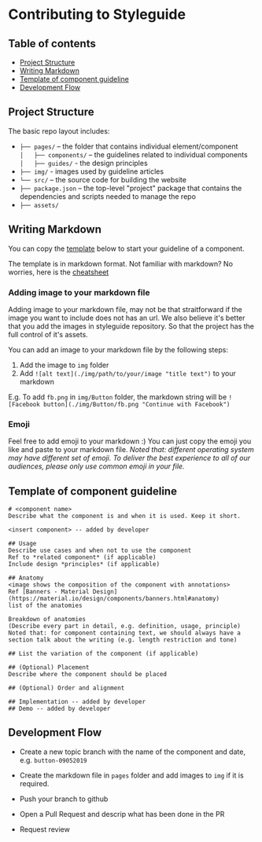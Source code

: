 # Contributing to Styleguide

## Table of contents
- [Project Structure](#project-structure)
- [Writing Markdown](#writing-markdown)
- [Template of component guideline](#template-of-component-guideline)
- [Development Flow](#development-flow)

## Project Structure
The basic repo layout includes:
* `├── pages/` – the folder that contains individual element/component<br>
  `│   ├── components/` – the guidelines related to individual components<br>
  `│   ├── guides/` - the design principles <br>
* `├── img/` - images used by guideline articles <br>
* `└── src/` – the source code for building the website <br>
* `├── package.json` – the top-level "project" package that contains
  the dependencies and scripts needed to manage the repo <br>
* `├── assets/` <br>

## Writing Markdown

You can copy the [template](#template-of-component-guideline) below to start your guideline of a component.

The template is in markdown format. Not familiar with markdown? No worries, here is the [cheatsheet](https://github.com/adam-p/markdown-here/wiki/Markdown-Cheatsheet)

### Adding image to your markdown file
Adding image to your markdown file, may not be that straitforward if the image you want to include does not has an url. We also believe it's better that you add the images in styleguide repository. So that the project has the full control of it's assets. 

You can add an image to your markdown file by the following steps:
1. Add the image to `img` folder
2. Add `![alt text](./img/path/to/your/image "title text")` to your markdown

E.g. To add `fb.png` in `img/Button` folder, the markdown string will be `![Facebook button](./img/Button/fb.png "Continue with Facebook")`

### Emoji
Feel free to add emoji to your markdown :)
You can just copy the emoji you like and paste to your markdown file. *Noted that: different operating system may have different set of emoji. To deliver the best experience to all of our audiences, please only use common emoji in your file.*




## Template of component guideline
```
# <component name>
Describe what the component is and when it is used. Keep it short.

<insert component> -- added by developer

## Usage
Describe use cases and when not to use the component
Ref to *related component* (if applicable)
Include design *principles* (if applicable)

## Anatomy
<image shows the composition of the component with annotations> 
Ref [Banners - Material Design](https://material.io/design/components/banners.html#anatomy)
list of the anatomies

Breakdown of anatomies 
(Describe every part in detail, e.g. definition, usage, principle)
Noted that: for component containing text, we should always have a section talk about the writing (e.g. length restriction and tone)

## List the variation of the component (if applicable)

## (Optional) Placement 
Describe where the component should be placed

## (Optional) Order and alignment

## Implementation -- added by developer
## Demo -- added by developer
```

## Development Flow
* Create a new topic branch with the name of the component and date, e.g. `button-09052019`

* Create the markdown file in `pages` folder and add images to `img` if it is required.

* Push your branch to github

* Open a Pull Request and descrip what has been done in the PR

* Request review
